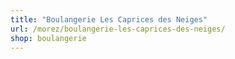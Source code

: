```yaml
---
title: "Boulangerie Les Caprices des Neiges"
url: /morez/boulangerie-les-caprices-des-neiges/
shop: boulangerie
---
```

